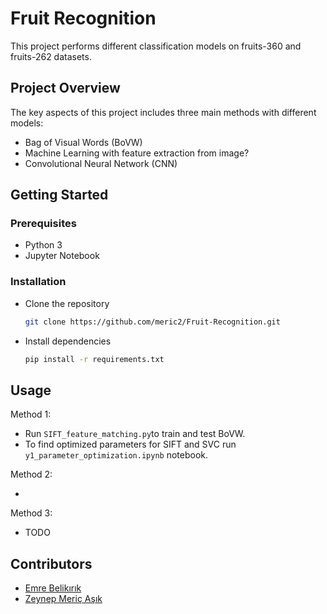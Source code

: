 # Fruit Recognition

This project performs different classification models on fruits-360 and fruits-262 datasets.

## Project Overview

The key aspects of this project includes three main methods with different models:

- Bag of Visual Words (BoVW)  
- Machine Learning with feature extraction from image?  
- Convolutional Neural Network (CNN)  

## Getting Started  

### Prerequisites 
- Python 3
- Jupyter Notebook

### Installation

- Clone the repository
  ```bash
  git clone https://github.com/meric2/Fruit-Recognition.git
  ```

- Install dependencies
  ```bash
  pip install -r requirements.txt
  ```  

## Usage

Method 1:  

- Run `SIFT_feature_matching.py`to train and test BoVW.  
- To find optimized parameters for SIFT and SVC run `y1_parameter_optimization.ipynb` notebook.  

Method 2:  

- 

Method 3:  

- TODO

## Contributors

- [Emre Belikırık](https://github.com/emre-bl)
- [Zeynep Meriç Aşık](https://github.com/meric2)

